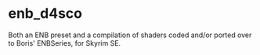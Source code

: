 # enb_d4sco
Both an ENB preset and a compilation of shaders coded and/or ported over to Boris' ENBSeries, for Skyrim SE.

